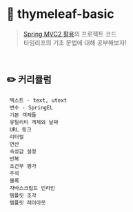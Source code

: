 # 🌱 thymeleaf-basic
> [Spring MVC2 활용](https://github.com/JoongHyun-Kim/spring-mvc-utility/tree/main/%EA%B9%80%EC%A4%91%ED%98%84)의 프로젝트 코드 <br>
> 타임리프의 기초 문법에 대해 공부해보자!
<br>

## ✏️ 커리큘럼
```
 텍스트 - text, utext
 변수 - SpringEL
 기본 객체들
 유틸리티 객체와 날짜
 URL 링크
 리터럴
 연산
 속성값 설정
 반복
 조건부 평가
 주석
 블록
 자바스크립트 인라인
 템플릿 조각
 템플릿 레이아웃
```
